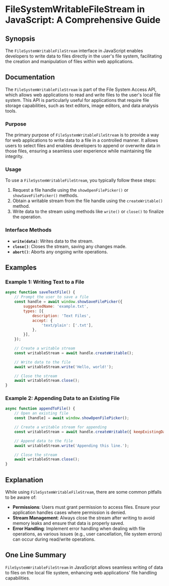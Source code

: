 <!--
Meta Description: # FileSystemWritableFileStream in JavaScript: A Comprehensive Guide ## Synopsis The `FileSystemWritableFileStream` interface in JavaScript enables dev...
Meta Keywords: file, data, write, stream, files
-->

# FileSystemWritableFileStream in JavaScript: A Comprehensive Guide

## Synopsis
The `FileSystemWritableFileStream` interface in JavaScript enables developers to write data to files directly in the user's file system, facilitating the creation and manipulation of files within web applications.

## Documentation
The `FileSystemWritableFileStream` is part of the File System Access API, which allows web applications to read and write files to the user's local file system. This API is particularly useful for applications that require file storage capabilities, such as text editors, image editors, and data analysis tools.

### Purpose
The primary purpose of `FileSystemWritableFileStream` is to provide a way for web applications to write data to a file in a controlled manner. It allows users to select files and enables developers to append or overwrite data in those files, ensuring a seamless user experience while maintaining file integrity.

### Usage
To use a `FileSystemWritableFileStream`, you typically follow these steps:
1. Request a file handle using the `showOpenFilePicker()` or `showSaveFilePicker()` methods.
2. Obtain a writable stream from the file handle using the `createWritable()` method.
3. Write data to the stream using methods like `write()` or `close()` to finalize the operation.

### Interface Methods
- **`write(data)`**: Writes data to the stream.
- **`close()`**: Closes the stream, saving any changes made.
- **`abort()`**: Aborts any ongoing write operations.

## Examples

### Example 1: Writing Text to a File
```javascript
async function saveTextFile() {
    // Prompt the user to save a file
    const handle = await window.showSaveFilePicker({
        suggestedName: 'example.txt',
        types: [{
            description: 'Text Files',
            accept: {
                'text/plain': ['.txt'],
            },
        }],
    });

    // Create a writable stream
    const writableStream = await handle.createWritable();

    // Write data to the file
    await writableStream.write('Hello, world!');

    // Close the stream
    await writableStream.close();
}
```

### Example 2: Appending Data to an Existing File
```javascript
async function appendToFile() {
    // Open an existing file
    const [handle] = await window.showOpenFilePicker();

    // Create a writable stream for appending
    const writableStream = await handle.createWritable({ keepExistingData: true });

    // Append data to the file
    await writableStream.write('Appending this line.');

    // Close the stream
    await writableStream.close();
}
```

## Explanation
While using `FileSystemWritableFileStream`, there are some common pitfalls to be aware of:
- **Permissions**: Users must grant permission to access files. Ensure your application handles cases where permission is denied.
- **Stream Management**: Always close the stream after writing to avoid memory leaks and ensure that data is properly saved.
- **Error Handling**: Implement error handling when dealing with file operations, as various issues (e.g., user cancellation, file system errors) can occur during read/write operations.

## One Line Summary
`FileSystemWritableFileStream` in JavaScript allows seamless writing of data to files on the local file system, enhancing web applications' file handling capabilities.